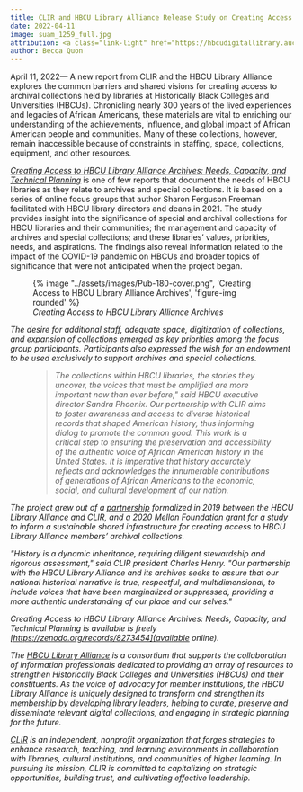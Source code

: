 ```yaml
---
title: CLIR and HBCU Library Alliance Release Study on Creating Access to HBCU Library Alliance Archives
date: 2022-04-11
image: suam_1259_full.jpg
attribution: <a class="link-light" href="https://hbcudigitallibrary.auctr.edu/digital/collection/suam/id/1259/rec/1"><em>Interior Domestic Art Department</em></a>, Unknown Photographer, 1886, Copy print made from glass plate negative. Courtesy of Southern University and A&amp;M College-Archives Department-John B. Cade Library.
author: Becca Quon
---
```


April 11, 2022— A new report from CLIR and the HBCU Library Alliance explores the common barriers and shared visions for creating access to archival collections held by libraries at Historically Black Colleges and Universities (HBCUs). Chronicling nearly 300 years of the lived experiences and legacies of African Americans, these materials are vital to enriching our understanding of the achievements, influence, and global impact of African American people and communities. Many of these collections, however, remain inaccessible because of constraints in staffing, space, collections, equipment, and other resources.

[_Creating Access to HBCU Library Alliance Archives: Needs, Capacity, and Technical Planning_](https://zenodo.org/records/8273454) is one of few reports that document the needs of HBCU libraries as they relate to archives and special collections. It is based on a series of online focus groups that author Sharon Ferguson Freeman facilitated with HBCU library directors and deans in 2021. The study provides insight into the significance of special and archival collections for HBCU librar­ies and their communities; the management and capacity of archives and special collections; and these libraries’ values, priorities, needs, and aspirations. The findings also reveal information related to the impact of the COVID-19 pandemic on HBCUs and broader topics of significance that were not anticipated when the project began. 

<figure class="figure">
    {% image "../assets/images/Pub-180-cover.png", 'Creating Access to HBCU Library Alliance Archives', 'figure-img rounded' %}
    <figcaption class="figure-caption"><em>Creating Access to HBCU Library Alliance Archives</figcaption>
</figure>

The desire for additional staff, adequate space, digitization of collections, and expansion of collections emerged as key priorities among the focus group participants. Participants also expressed the wish for an endowment to be used exclusively to support archives and special collections. 

<div class="row block">
    <figure class="bg-body-tertiary p-4 quote">
        <i class="bi bi-quote fa-2x mb-4" style="color: #fcdb5e;"></i>
        <blockquote class="blockquote pb-2">
            <p>
                The collections within HBCU libraries, the stories they uncover, the voices that must be amplified are more important now than ever before," said HBCU executive director Sandra Phoenix. Our partnership with CLIR aims to foster awareness and access to diverse historical records that shaped American history, thus informing dialog to promote the common good. This work is a critical step to ensuring the preservation and accessibility of the authentic voice of African American history in the United States. It is imperative that history accurately reflects and acknowledges the innumerable contributions of generations of African Americans to the economic, social, and cultural development of our nation.
            </p>
        </blockquote>
    </figure>
</div>

The project grew out of a [partnership](https://www.clir.org/2019/07/clir-and-hbcu-library-alliance-form-national-partnership/) formalized in 2019 between the HBCU Library Alliance and CLIR, and a 2020 Mellon Foundation [grant](https://www.clir.org/2020/11/hbcu-library-alliance-and-clir-receive-grant/) for a study to inform a sustainable shared infrastructure for creating access to HBCU Library Alliance members’ archival collections.


"History is a dynamic inheritance, requiring diligent stewardship and rigorous assessment," said CLIR president Charles Henry. "Our partnership with the HBCU Library Alliance and its archives seeks to assure that our national historical narrative is true, respectful, and multidimensional, to include voices that have been marginalized or suppressed, providing a more authentic understanding of our place and our selves."

_Creating Access to HBCU Library Alliance Archives: Needs, Capacity, and Technical Planning_ is available is freely [https://zenodo.org/records/8273454](available online).

The [HBCU Library Alliance](http://hbculibraries.org/) is a consortium that supports the collaboration of information professionals dedicated to providing an array of resources to strengthen Historically Black Colleges and Universities (HBCUs) and their constituents. As the voice of advocacy for member institutions, the HBCU Library Alliance is uniquely designed to transform and strengthen its membership by developing library leaders, helping to curate, preserve and disseminate relevant digital collections, and engaging in strategic planning for the future.

[CLIR](https://www.clir.org/) is an independent, nonprofit organization that forges strategies to enhance research, teaching, and learning environments in collaboration with libraries, cultural institutions, and communities of higher learning. In pursuing its mission, CLIR is committed to capitalizing on strategic opportunities, building trust, and cultivating effective leadership.